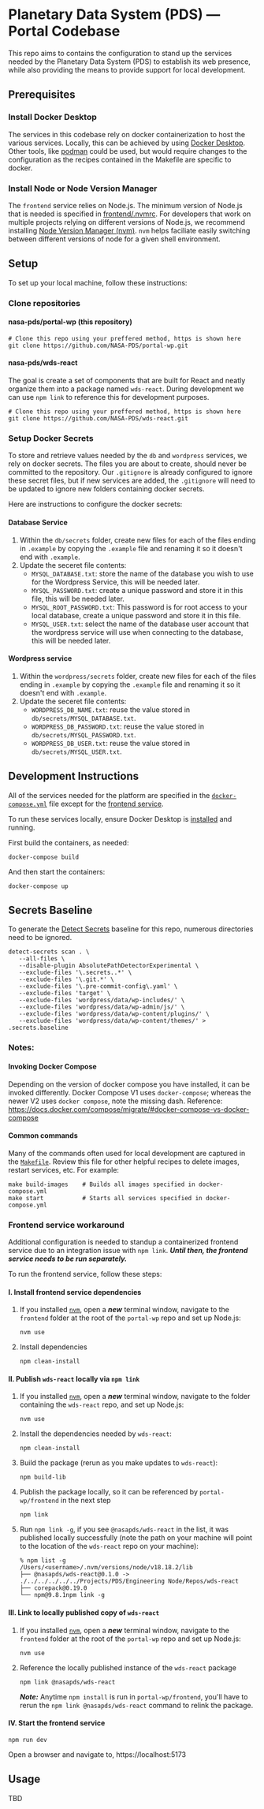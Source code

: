 # Planetary Data System (PDS) — Portal Codebase

This repo aims to contains the configuration to stand up the services needed by the Planetary Data System (PDS) to establish its web presence, while also providing the means to provide support for local development.

## Prerequisites

### Install Docker Desktop

The services in this codebase rely on docker containerization to host the various services. Locally, this can be achieved by using [Docker Desktop](https://www.docker.com/products/docker-desktop/). Other tools, like [podman](https://podman.io/) could be used, but would require changes to the configuration as the recipes contained in the Makefile are specific to docker.

### Install Node or Node Version Manager

The `frontend` service relies on Node.js. The minimum version of Node.js that is needed is specified in [frontend/.nvmrc](frontend/.nvmrc). For developers that work on multiple projects relying on different versions of Node.js, we recommend installing [Node Version Manager (nvm)](https://github.com/nvm-sh/nvm). `nvm` helps faciliate easily switching between different versions of node for a given shell environment.

## Setup

To set up your local machine, follow these instructions:

### Clone repositories

#### nasa-pds/portal-wp (this repository)

```shell
# Clone this repo using your preffered method, https is shown here
git clone https://github.com/NASA-PDS/portal-wp.git
```

#### nasa-pds/wds-react

The goal is create a set of components that are built for React and neatly organize them into a package named `wds-react`. During development we can use `npm link` to reference this for development purposes.

```
# Clone this repo using your preffered method, https is shown here
git clone https://github.com/NASA-PDS/wds-react.git
```

### Setup Docker Secrets

To store and retrieve values needed by the `db` and `wordpress` services, we rely on docker secrets. The files you are about to create, should never be committed to the repository. Our `.gitignore` is already configured to ignore these secret files, but if new services are added, the `.gitignore` will need to be updated to ignore new folders containing docker secrets. 

Here are instructions to configure the docker secrets:

#### Database Service

1. Within the `db/secrets` folder, create new files for each of the files ending in `.example` by copying the `.example` file and renaming it so it doesn't end with `.example`.
2. Update the seceret file contents: 
   * `MYSQL_DATABASE.txt`: store the name of the database you wish to use for the Wordpress Service, this will be needed later.
   * `MYSQL_PASSWORD.txt`: create a unique password and store it in this file, this will be needed later.
   * `MYSQL_ROOT_PASSWORD.txt`: This password is for root access to your local database, create a unique password and store it in this file.
   * `MYSQL_USER.txt`: select the name of the database user account that the wordpress service will use when connecting to the database, this will be needed later.

#### Wordpress service

1. Within the `wordpress/secrets` folder, create new files for each of the files ending in `.example` by copying the `.example` file and renaming it so it doesn't end with `.example`.
2. Update the seceret file contents: 
   * `WORDPRESS_DB_NAME.txt`: reuse the value stored in `db/secrets/MYSQL_DATABASE.txt`.
   * `WORDPRESS_DB_PASSWORD.txt`: reuse the value stored in `db/secrets/MYSQL_PASSWORD.txt`.
   * `WORDPRESS_DB_USER.txt`: reuse the value stored in `db/secrets/MYSQL_USER.txt`.

## Development Instructions

All of the services needed for the platform are specified in the [`docker-compose.yml`](docker-compose.yml) file except for the [frontend service](#frontend-service-workaround). 

To run these services locally, ensure Docker Desktop is [installed](#install-docker-desktop) and running.

First build the containers, as needed:

```
docker-compose build
```

And then start the containers:

```
docker-compose up
```

## Secrets Baseline
To generate the [Detect Secrets](https://github.com/NASA-PDS/nasa-pds.github.io/wiki/Git-and-Github-Guide#detect-secrets) baseline for this repo, numerous directories need to be ignored.
```
detect-secrets scan . \
   --all-files \
   --disable-plugin AbsolutePathDetectorExperimental \
   --exclude-files '\.secrets..*' \
   --exclude-files '\.git.*' \
   --exclude-files '\.pre-commit-config\.yaml' \
   --exclude-files 'target' \
   --exclude-files 'wordpress/data/wp-includes/' \
   --exclude-files 'wordpress/data/wp-admin/js/' \
   --exclude-files 'wordpress/data/wp-content/plugins/' \
   --exclude-files 'wordpress/data/wp-content/themes/' > .secrets.baseline
```

### Notes:

#### Invoking Docker Compose

Depending on the version of docker compose you have installed, it can be invoked differently. Docker Compose V1 uses `docker-compose`; whereas the newer V2 uses `docker compose`, note the missing dash. Reference: https://docs.docker.com/compose/migrate/#docker-compose-vs-docker-compose

#### Common commands

Many of the commands often used for local development are captured in the [`Makefile`](Makefile.sh). Review this file for other helpful recipes to delete images, restart services, etc. For example:

```
make build-images    # Builds all images specified in docker-compose.yml
make start           # Starts all services specified in docker-compose.yml
```

### Frontend service workaround

Additional configuration is needed to standup a containerized frontend service due to an integration issue with `npm link`. ***Until then, the frontend service needs to be run separately.***

To run the frontend service, follow these steps:

#### I. Install frontend service dependencies

   1. If you installed [`nvm`](#install-node-or-node-version-manager), open a ***new*** terminal window, navigate to the `frontend` folder at the root of the `portal-wp` repo and set up Node.js:
      ```
      nvm use
      ```

   2. Install dependencies
      ```
      npm clean-install
      ```

#### II. Publish `wds-react` locally via `npm link`

   1. If you installed [`nvm`](#install-node-or-node-version-manager), open a ***new*** terminal window, navigate to the folder containing the `wds-react` repo, and set up Node.js:
      ```
      nvm use
      ```

   2. Install the dependencies needed by `wds-react`:
      ```
      npm clean-install
      ```

   3. Build the package (rerun as you make updates to `wds-react`):
      ```
      npm build-lib
      ```

   4. Publish the package locally, so it can be referenced by `portal-wp/frontend` in the next step
      ```
      npm link
      ```

   5. Run `npm link -g`, if you see `@nasapds/wds-react` in the list, it was published locally successfully (note the path on your machine will point to the location of the `wds-react` repo on your machine):
      ```
      % npm list -g
      /Users/<username>/.nvm/versions/node/v18.18.2/lib
      ├── @nasapds/wds-react@0.1.0 -> ./../../../../../Projects/PDS/Engineering Node/Repos/wds-react
      ├── corepack@0.19.0
      └── npm@9.8.1npm link -g
      ```

#### III. Link to locally published copy of `wds-react`

   1. If you installed [`nvm`](#install-node-or-node-version-manager), open a ***new*** terminal window, navigate to the `frontend` folder at the root of the `portal-wp` repo and set up Node.js:
      ```
      nvm use
      ```

   2. Reference the locally published instance of the `wds-react` package
      ```
      npm link @nasapds/wds-react
      ```

      ***Note:*** Anytime `npm install` is run in `portal-wp/frontend`, you'll have to rerun the `npm link @nasapds/wds-react` command to relink the package.

#### IV. Start the frontend service

   ```
   npm run dev
   ```

   Open a browser and navigate to, https://localhost:5173

## Usage

TBD

